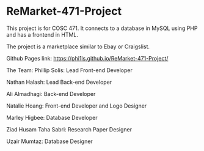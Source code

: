 # ReMarket-471-Project
This project is for COSC 471. It connects to a database in MySQL using PHP and has a frontend in HTML.

The project is a marketplace similar to Ebay or Craigslist.

Github Pages link:
https://phi1ls.github.io/ReMarket-471-Project/

The Team:
Phillip Solis: Lead Front-end Developer

Nathan Halash: Lead Back-end Developer

Ali Almadhagi: Back-end Developer

Natalie Hoang: Front-end Developer and Logo Designer

Marley Higbee: Database Developer

Ziad Husam Taha Sabri: Research Paper Designer

Uzair Mumtaz: Database Designer